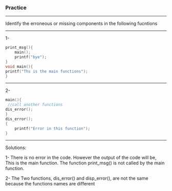 ### Practice

--------

Identify the erroneous or missing components in the following fucntions

-----

1- 

```objectivec
print_msg(){
    main();
    printf("bye");
}
void main(){
printf("Ths is the main functions");
}
```

--------

2- 

```objectivec
main(){
 //call another functions
dis_error();
}
dis_error();
{
    printf("Error in this function");
}
```

--------


Solutions:

1- There is no error in the code. However the output of the code will be, This is the main function. The function print_msg() is not called by the main function.


2- The Two functions, dis_error() and disp_error(), are not the same because the functions names are different

